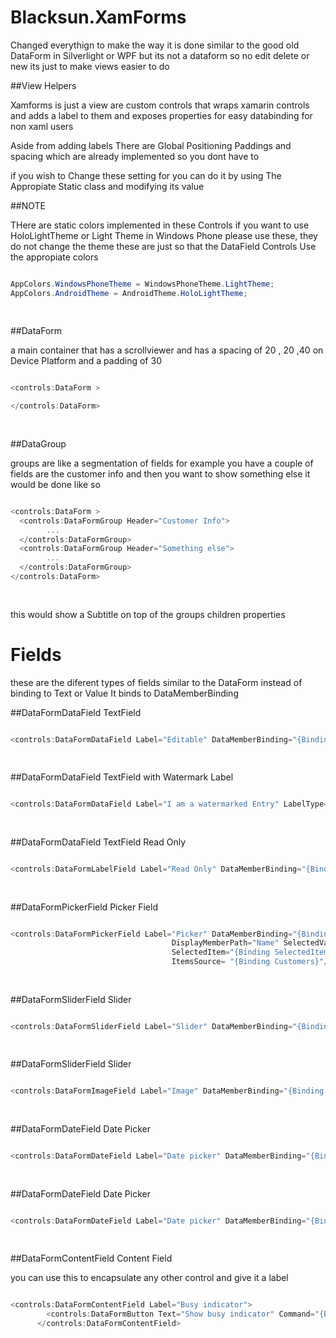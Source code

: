 Blacksun.XamForms
=================

Changed everythign to make the way it is done similar to the good old DataForm in Silverlight or WPF but its not a dataform so no edit delete or new its just to make views easier to do

##View Helpers

Xamforms is just a view are custom controls that wraps xamarin controls and adds a label to them and exposes properties for easy databinding for non xaml users 

Aside from adding labels There are Global Positioning Paddings and spacing which are already implemented so you dont have to

if you wish to Change these setting for you can do it by using The Appropiate Static class and modifying its value



##NOTE

THere are static colors implemented in these Controls if you want to use HoloLightTheme or Light Theme in Windows Phone please use these, they do not change the theme these are just so that the DataField Controls Use the appropiate colors

```c#

AppColors.WindowsPhoneTheme = WindowsPhoneTheme.LightTheme;
AppColors.AndroidTheme = AndroidTheme.HoloLightTheme;
        
        
```

##DataForm

a main container that has a scrollviewer and has a spacing of 20 , 20 ,40 on Device Platform and a padding of 30


```c#

<controls:DataForm >

</controls:DataForm>
        
        
```

##DataGroup

groups are like a segmentation of fields for example you have a couple of fields are the customer info and then you want to show something else it would be done like so 

```c#

<controls:DataForm >
  <controls:DataFormGroup Header="Customer Info">
        ...
  </controls:DataFormGroup>
  <controls:DataFormGroup Header="Something else">
        ...
  </controls:DataFormGroup>
</controls:DataForm>
        
        
```

this would show a Subtitle on top of the groups children properties

Fields
=================

these are the diferent types of fields similar to the DataForm instead of binding to Text or Value It binds to DataMemberBinding

##DataFormDataField TextField

```c#

<controls:DataFormDataField Label="Editable" DataMemberBinding="{Binding Property,Mode=TwoWay}"/>
        
        
```

##DataFormDataField TextField with Watermark Label

```c#

<controls:DataFormDataField Label="I am a watermarked Entry" LabelType="Watermark" DataMemberBinding="{Binding WatermarkProperty,Mode=TwoWay}"/>
        
        
```

##DataFormDataField TextField Read Only

```c#

<controls:DataFormLabelField Label="Read Only" DataMemberBinding="{Binding Property}"/>
        
        
```

##DataFormPickerField Picker Field

```c#

<controls:DataFormPickerField Label="Picker" DataMemberBinding="{Binding CustomerID,Mode = TwoWay}" 
                                    DisplayMemberPath="Name" SelectedValueMemberPath ="ID" 
                                    SelectedItem="{Binding SelectedItem,Mode=TwoWay}"
                                    ItemsSource= "{Binding Customers}"/>
        
        
```

##DataFormSliderField Slider

```c#

<controls:DataFormSliderField Label="Slider" DataMemberBinding="{Binding SliderValue,Mode=TwoWay}" Minimum="0" Maximum="255"/>
        
        
```

##DataFormSliderField Slider

```c#

<controls:DataFormImageField Label="Image" DataMemberBinding="{Binding ImageSource}" />
        
        
```

##DataFormDateField Date Picker

```c#

<controls:DataFormDateField Label="Date picker" DataMemberBinding="{Binding CurrentDate,Mode=TwoWay}" />
        
        
```

##DataFormDateField Date Picker

```c#

<controls:DataFormDateField Label="Date picker" DataMemberBinding="{Binding CurrentDate,Mode=TwoWay}" />
        
        
```

##DataFormContentField Content Field

you can use this to encapsulate any other control and give it a label

```c#

<controls:DataFormContentField Label="Busy indicator">
        <controls:DataFormButton Text="Show busy indicator" Command="{Binding LoadingCommand}"/>
      </controls:DataFormContentField>
        
        
```


